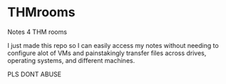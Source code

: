 # THMrooms
Notes 4 THM rooms

I just made this repo so I can easily access my notes without needing to configure alot of VMs and painstakingly transfer files
across drives, operating systems, and different machines.

PLS DONT ABUSE
